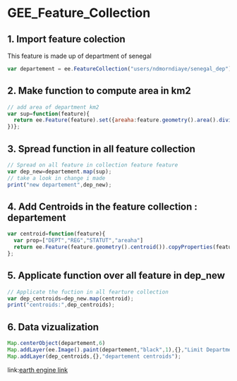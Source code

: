 # GEE_Feature_Collection
## 1. Import feature colection
This feature is made up of department of senegal
```js
var departement = ee.FeatureCollection("users/ndmorndiaye/senegal_dep");
```
## 2. Make function to compute area in km2
```js
// add area of department km2
var sup=function(feature){
  return ee.Feature(feature).set({areaha:feature.geometry().area().divide(1000*1000)
})};
```
## 3. Spread function in all feature collection
```js
// Spread on all feature in collection feature feature
var dep_new=departement.map(sup);
// take a look in change i made
print("new departement",dep_new);
```
## 4. Add Centroids in the feature collection : departement
```js
var centroid=function(feature){
  var prop=["DEPT","REG","STATUT","areaha"]
  return ee.Feature(feature.geometry().centroid()).copyProperties(feature,prop)
};

```
## 5. Applicate function over all feature in dep_new
```js
// Applicate the fuction in all fearture collection
var dep_centroids=dep_new.map(centroid);
print("centroids:",dep_centroids);
```
## 6. Data vizualization
```js
Map.centerObject(departement,6)
Map.addLayer(ee.Image().paint(departement,"black",1),{},"Limit Department")
Map.addLayer(dep_centroids,{},"departement centroids");

```
link:[earth engine link](https://code.earthengine.google.com/cfebbf00cd601bbfcec9e3e7757236d0)
